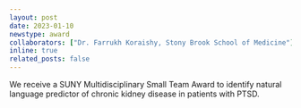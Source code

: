 ```yaml
---
layout: post
date: 2023-01-10
newstype: award
collaborators: ["Dr. Farrukh Koraishy, Stony Brook School of Medicine"]
inline: true
related_posts: false
---
```


We receive a SUNY Multidisciplinary Small Team Award to identify natural language predictor of chronic kidney disease in patients with PTSD.

<!-- We receive a **[SUNY multidisciplinary small team award](https://www.suny.edu/impact/research/seed-grant-program/)** to identify natural language predictors of chronic kidney disease in patients with PTSD. -->

<!-- In collaboration with [Dr. Farrukh Koraishy](https://renaissance.stonybrookmedicine.edu/medicine/nephrology/faculty_research/koraishy_research), -->

